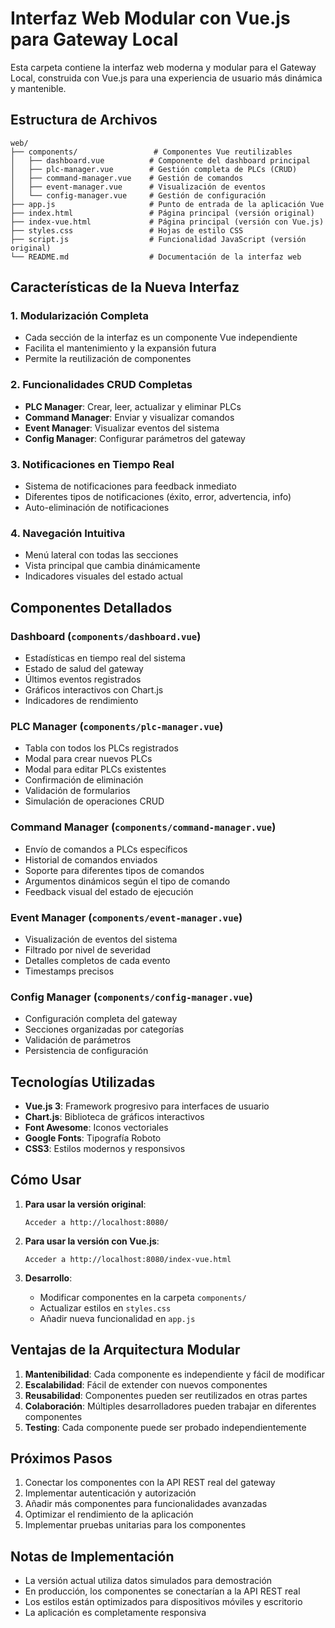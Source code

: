 # Interfaz Web Modular con Vue.js para Gateway Local

Esta carpeta contiene la interfaz web moderna y modular para el Gateway Local, construida con Vue.js para una experiencia de usuario más dinámica y mantenible.

## Estructura de Archivos

```
web/
├── components/                 # Componentes Vue reutilizables
│   ├── dashboard.vue          # Componente del dashboard principal
│   ├── plc-manager.vue        # Gestión completa de PLCs (CRUD)
│   ├── command-manager.vue    # Gestión de comandos
│   ├── event-manager.vue      # Visualización de eventos
│   └── config-manager.vue     # Gestión de configuración
├── app.js                     # Punto de entrada de la aplicación Vue
├── index.html                 # Página principal (versión original)
├── index-vue.html             # Página principal (versión con Vue.js)
├── styles.css                 # Hojas de estilo CSS
├── script.js                  # Funcionalidad JavaScript (versión original)
└── README.md                  # Documentación de la interfaz web
```

## Características de la Nueva Interfaz

### 1. Modularización Completa

- Cada sección de la interfaz es un componente Vue independiente
- Facilita el mantenimiento y la expansión futura
- Permite la reutilización de componentes

### 2. Funcionalidades CRUD Completas

- **PLC Manager**: Crear, leer, actualizar y eliminar PLCs
- **Command Manager**: Enviar y visualizar comandos
- **Event Manager**: Visualizar eventos del sistema
- **Config Manager**: Configurar parámetros del gateway

### 3. Notificaciones en Tiempo Real

- Sistema de notificaciones para feedback inmediato
- Diferentes tipos de notificaciones (éxito, error, advertencia, info)
- Auto-eliminación de notificaciones

### 4. Navegación Intuitiva

- Menú lateral con todas las secciones
- Vista principal que cambia dinámicamente
- Indicadores visuales del estado actual

## Componentes Detallados

### Dashboard (`components/dashboard.vue`)

- Estadísticas en tiempo real del sistema
- Estado de salud del gateway
- Últimos eventos registrados
- Gráficos interactivos con Chart.js
- Indicadores de rendimiento

### PLC Manager (`components/plc-manager.vue`)

- Tabla con todos los PLCs registrados
- Modal para crear nuevos PLCs
- Modal para editar PLCs existentes
- Confirmación de eliminación
- Validación de formularios
- Simulación de operaciones CRUD

### Command Manager (`components/command-manager.vue`)

- Envío de comandos a PLCs específicos
- Historial de comandos enviados
- Soporte para diferentes tipos de comandos
- Argumentos dinámicos según el tipo de comando
- Feedback visual del estado de ejecución

### Event Manager (`components/event-manager.vue`)

- Visualización de eventos del sistema
- Filtrado por nivel de severidad
- Detalles completos de cada evento
- Timestamps precisos

### Config Manager (`components/config-manager.vue`)

- Configuración completa del gateway
- Secciones organizadas por categorías
- Validación de parámetros
- Persistencia de configuración

## Tecnologías Utilizadas

- **Vue.js 3**: Framework progresivo para interfaces de usuario
- **Chart.js**: Biblioteca de gráficos interactivos
- **Font Awesome**: Iconos vectoriales
- **Google Fonts**: Tipografía Roboto
- **CSS3**: Estilos modernos y responsivos

## Cómo Usar

1. **Para usar la versión original**:

   ```
   Acceder a http://localhost:8080/
   ```

2. **Para usar la versión con Vue.js**:

   ```
   Acceder a http://localhost:8080/index-vue.html
   ```

3. **Desarrollo**:
   - Modificar componentes en la carpeta `components/`
   - Actualizar estilos en `styles.css`
   - Añadir nueva funcionalidad en `app.js`

## Ventajas de la Arquitectura Modular

1. **Mantenibilidad**: Cada componente es independiente y fácil de modificar
2. **Escalabilidad**: Fácil de extender con nuevos componentes
3. **Reusabilidad**: Componentes pueden ser reutilizados en otras partes
4. **Colaboración**: Múltiples desarrolladores pueden trabajar en diferentes componentes
5. **Testing**: Cada componente puede ser probado independientemente

## Próximos Pasos

1. Conectar los componentes con la API REST real del gateway
2. Implementar autenticación y autorización
3. Añadir más componentes para funcionalidades avanzadas
4. Optimizar el rendimiento de la aplicación
5. Implementar pruebas unitarias para los componentes

## Notas de Implementación

- La versión actual utiliza datos simulados para demostración
- En producción, los componentes se conectarían a la API REST real
- Los estilos están optimizados para dispositivos móviles y escritorio
- La aplicación es completamente responsiva
